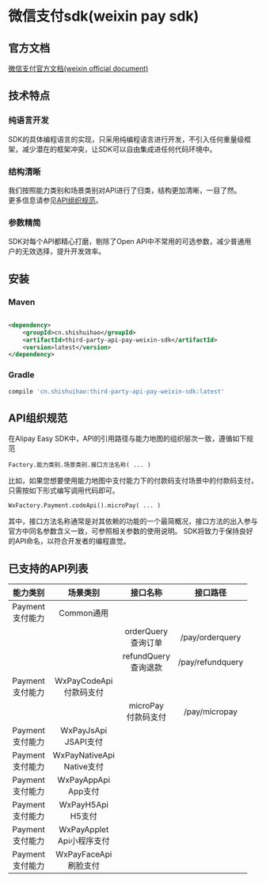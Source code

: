 # 微信支付sdk(weixin pay sdk)

## 官方文档

[微信支付官方文档(weixin official document)](https://pay.weixin.qq.com/wiki/doc/api/index.html)

## 技术特点

### 纯语言开发

SDK的具体编程语言的实现，只采用纯编程语言进行开发，不引入任何重量级框架，减少潜在的框架冲突，让SDK可以自由集成进任何代码环境中。

### 结构清晰

我们按照能力类别和场景类别对API进行了归类，结构更加清晰，一目了然。<br>
更多信息请参见<a href="#API组织规范">API组织规范</a>。

### 参数精简

SDK对每个API都精心打磨，剔除了Open API中不常用的可选参数，减少普通用户的无效选择，提升开发效率。

## 安装

### Maven

```xml

<dependency>
    <groupId>cn.shishuihao</groupId>
    <artifactId>third-party-api-pay-weixin-sdk</artifactId>
    <version>latest</version>
</dependency>
```

### Gradle

```groovy
compile 'cn.shishuihao:third-party-api-pay-weixin-sdk:latest'
```

## API组织规范

在Alipay Easy SDK中，API的引用路径与能力地图的组织层次一致，遵循如下规范

    Factory.能力类别.场景类别.接口方法名称( ... )

比如，如果您想要使用能力地图中支付能力下的付款码支付场景中的付款码支付，只需按如下形式编写调用代码即可。

    WxFactory.Payment.codeApi().microPay( ... )

其中，接口方法名称通常是对其依赖的功能的一个最简概况，接口方法的出入参与官方中同名参数含义一致，可参照相关参数的使用说明。
SDK将致力于保持良好的API命名，以符合开发者的编程直觉。

## 已支持的API列表

|       能力类别       |             场景类别            |         接口名称         |       接口路径       |
| :--------------: | :-------------------------: | :------------------: | :--------------: |
| Payment</br>支付能力 |           Common通用          |                      |                  |
|                  |                             |  orderQuery</br>查询订单 |  /pay/orderquery |
|                  |                             | refundQuery</br>查询退款 | /pay/refundquery |
| Payment</br>支付能力 |    WxPayCodeApi</br>付款码支付   |                      |                  |
|                  |                             |  microPay</br>付款码支付  |   /pay/micropay  |
| Payment</br>支付能力 |    WxPayJsApi</br>JSAPI支付   |                      |                  |
| Payment</br>支付能力 | WxPayNativeApi</br>Native支付 |                      |                  |
| Payment</br>支付能力 |    WxPayAppApi</br>App支付    |                      |                  |
| Payment</br>支付能力 |     WxPayH5Api</br>H5支付     |                      |                  |
| Payment</br>支付能力 |   WxPayApplet</br>Api小程序支付  |                      |                  |
| Payment</br>支付能力 |    WxPayFaceApi</br>刷脸支付    |                      |                  |
